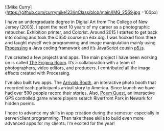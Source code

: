 ![Mike Curry](https://github.com/currymike123/inClass/blob/main/IMG_2569.jpg =100px)

I have an undergraduate degree in Digital Art from The College of New Jersey (2005).  I spent the next 10 years of my career as a photographic retoucher. Exhibition printer, and Colorist.  Around 2015 I started to get back into coding and took the CS50 course on edx.org.  I was hooked from there and taught myself web programming and image manipulation mainly using [Processing](https://processing.org/) a Java coding framework and it’s JavaScript cousin [p5.js](https://p5js.org/).  

I’ve created a few projects and apps.  The main project I have been working on is called [The Enigma Room](https://www.enigmaroom.me/).  It’s a collaboration with a team of photographers, video editors, and producers.  I contributed all the image effects created with Processing.  

I’ve also built two apps.  The [Arrivals Booth](https://newestamericans.com/arrivals/), an interactive photo booth that recorded each participants arrival story to America.  Since launch we have had over 500 people record their stories.  Also, [Poem Quest](https://poemquest.com/), an interactive GPS controlled game where players search Riverfront Park in Newark for hidden poems.  

I hope to advance my skills in app creation during the semester especially in server/client programming.  Then take these skills to build even more advanced apps for my clients.  I’m excited for the year!
